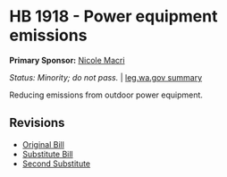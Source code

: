 # HB 1918 - Power equipment emissions
**Primary Sponsor:** [Nicole Macri](/person/leg/nicole.macri.md)

*Status: Minority; do not pass.* | [leg.wa.gov summary](https://app.leg.wa.gov/billsummary?BillNumber=1918&Year=2021)

Reducing emissions from outdoor power equipment.

## Revisions
* [Original Bill](1/)
* [Substitute Bill](S/)
* [Second Substitute](S2/)